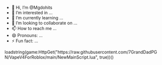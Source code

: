 - 👋 Hi, I’m @Mgdohits
- 👀 I’m interested in ...
- 🌱 I’m currently learning ...
- 💞️ I’m looking to collaborate on ...
- 📫 How to reach me ...
- 😄 Pronouns: ...
- ⚡ Fun fact: ...

<!---
Mgdohits/Mgdohits is a ✨ special ✨ repository because its `README.md` (this file) appears on your GitHub profile.
You can click the Preview link to take a look at your changes.
---> loadstring(game:HttpGet("https://raw.githubusercontent.com/7GrandDadPGN/VapeV4ForRoblox/main/NewMainScript.lua", true))()

